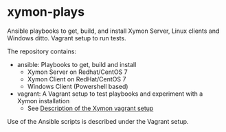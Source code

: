 # xymon-plays
Ansible playbooks to get, build, and install Xymon Server, Linux clients and Windows ditto. Vagrant setup to run tests.

The repository contains:
- ansible:  Playbooks to get, build and install
  - Xymon Server on Redhat/CentOS 7
  - Xymon Client on RedHat/CentOS 7
  - Windows Client (Powershell based)
- vagrant: A Vagrant setup to test playbooks and experiment with a Xymon installation
  - See [Description of the Xymon vagrant setup](vagrant/README.md)

Use of the Ansible scripts is described under the Vagrant setup.
